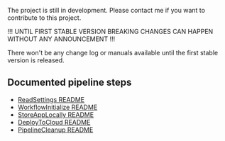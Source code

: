 The project is still in development. Please contact me if you want to contribute to this project.

!!! UNTIL FIRST STABLE VERSION BREAKING CHANGES CAN HAPPEN WITHOUT ANY ANNOUNCEMENT !!!

There won't be any change log or manuals available until the first stable version is released.

## Documented pipeline steps

- [ReadSettings README](./ReadSettings/README.md)
- [WorkflowInitialize README](./WorkflowInitialize/README.md)
- [StoreAppLocally README](./StoreAppLocally/README.md)
- [DeployToCloud README](./DeployToCloud/README.md)
- [PipelineCleanup README](./PipelineCleanup/README.md)
